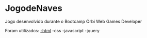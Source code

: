 # JogodeNaves

Jogo desenvolvido durante o Bootcamp Órbi Web Games Developer

Foram utilizados:
  <u>-html</u>
  -css
  -javascript
  -jquery
